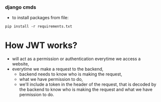 ### django cmds

- to install packages from file:
```
pip install -r requirements.txt
```


# How JWT works?
- will act as a permission or authentication everytime we access a website,
- everytime we make a request to the backend,
    - backend needs to know who is making the request,
    - what we have permission to do,
    - we'll include a token in the header of the request, that is decoded by the backend to know who is making the request and what we have permission to do.

